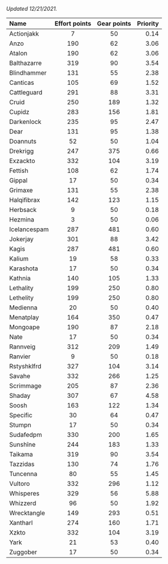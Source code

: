 
_Updated 12/21/2021._

| Name | Effort points | Gear points | Priority |
|:-----|:-------------:|:-----------:|---------:|
|Actionjakk|7|50|0.14|
|Anzo|190|62|3.06|
|Atalon|190|62|3.06|
|Balthazarre|319|90|3.54|
|Blindhammer|131|55|2.38|
|Canticas|105|69|1.52|
|Cattleguard|291|88|3.31|
|Cruid|250|189|1.32|
|Cupidz|283|156|1.81|
|Darkenlock|235|95|2.47|
|Dear|131|95|1.38|
|Doannuts|52|50|1.04|
|Drekrigg|247|375|0.66|
|Exzackto|332|104|3.19|
|Fettish|108|62|1.74|
|Gippal|17|50|0.34|
|Grimaxe|131|55|2.38|
|Halqifibrax|142|123|1.15|
|Herbsack|9|50|0.18|
|Hezmina|3|50|0.06|
|Icelancespam|287|481|0.60|
|Jokerjay|301|88|3.42|
|Kagis|287|481|0.60|
|Kalium|19|58|0.33|
|Karashota|17|50|0.34|
|Kathnia|140|105|1.33|
|Lethality|199|250|0.80|
|Lethelity|199|250|0.80|
|Medienna|20|50|0.40|
|Menatplay|164|350|0.47|
|Mongoape|190|87|2.18|
|Nate|17|50|0.34|
|Rannveig|312|209|1.49|
|Ranvier|9|50|0.18|
|Rstyshklfrd|327|104|3.14|
|Savahe|332|266|1.25|
|Scrimmage|205|87|2.36|
|Shaday|307|67|4.58|
|Soosh|163|122|1.34|
|Specific|30|64|0.47|
|Stumpn|17|50|0.34|
|Sudafedpm|330|200|1.65|
|Sunshîne|244|183|1.33|
|Taikama|319|90|3.54|
|Tazzidas|130|74|1.76|
|Tuncenna|80|55|1.45|
|Vultoro|332|296|1.12|
|Whisperes|329|56|5.88|
|Whizzerd|96|50|1.92|
|Wrecktangle|149|293|0.51|
|Xantharl|274|160|1.71|
|Xzkto|332|104|3.19|
|Yark|21|53|0.40|
|Zuggober|17|50|0.34|